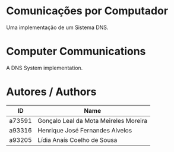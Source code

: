 # Comunicações por Computador
Uma implementação de um Sistema DNS.

# Computer Communications
A DNS System implementation.

# Autores / Authors
| ID | Name |
|----|------|
| a73591 | Gonçalo Leal da Mota Meireles Moreira |
| a93316 | Henrique José Fernandes Alvelos |
| a93205 | Lídia Anaís Coelho de Sousa |